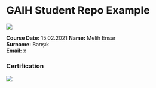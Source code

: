# GAIH Student Repo Example
![](img/logo.png)

**Course Date:** 15.02.2021
**Name:** Melih Ensar  
**Surname:** Barışık  
**Email:** x
  

### Certification
![](img/certificate_ex.png![31706558670357](https://user-images.githubusercontent.com/45101301/111077370-923f1000-8501-11eb-8cfd-6d7952569b32.png)
)

